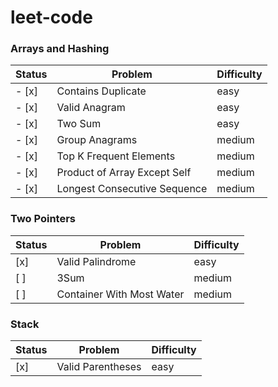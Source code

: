 # leet-code

### Arrays and Hashing

| Status | Problem                      | Difficulty |
| ------ | ---------------------------- | ---------- |
| - [x]  | Contains Duplicate           | easy       |
| - [x]  | Valid Anagram                | easy       |
| - [x]  | Two Sum                      | easy       |
| - [x]  | Group Anagrams               | medium     |
| - [x]  | Top K Frequent Elements      | medium     |
| - [x]  | Product of Array Except Self | medium     |
| - [x]  | Longest Consecutive Sequence | medium     |

### Two Pointers

| Status | Problem                   | Difficulty |
| ------ | ------------------------- | ---------- |
| [x]    | Valid Palindrome          | easy       |
| [ ]    | 3Sum                      | medium     |
| [ ]    | Container With Most Water | medium     |

### Stack

| Status | Problem           | Difficulty |
| ------ | ----------------- | ---------- |
| [x]    | Valid Parentheses | easy       |
